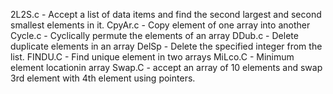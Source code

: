 2L2S.c - Accept a list of data items and find the second largest and second smallest elements in it.
CpyAr.c - Copy element of one array into another
Cycle.c -  Cyclically permute the elements of an array
DDub.c - Delete duplicate elements in an array
DelSp - Delete the specified integer from the list.
FINDU.C - Find unique element in two arrays
MiLco.C - Minimum element locationin array
Swap.C - accept an array of 10 elements and swap 3rd element with 4th element using pointers.